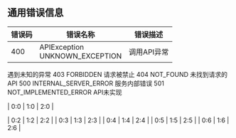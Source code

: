 ## 通用错误信息

|错误码 | 错误名称 | 错误描述|
| -- | -- | -- |
|400 | APIException<br>UNKNOWN_EXCEPTION |	调用API异常
遇到未知的异常
403	FORBIDDEN	请求被禁止
404	NOT_FOUND	未找到请求的API 
500	INTERNAL_SERVER_ERROR	服务内部错误
501	NOT_IMPLEMENTED_ERROR	API未实现

| 0:0 | 1:0 | 2:0 |

| 0:2 | 1:2 | 2:2 |
| 0:3 | 1:3 | 2:3 |
| 0:4 | 1:4 | 2:4 |
| 0:5 | 1:5 | 2:5 |
| 0:6 | 1:6 | 2:6 |
